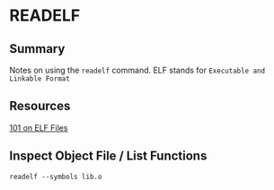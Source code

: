 # READELF

## Summary

Notes on using the `readelf` command. ELF stands for
`Executable and Linkable Format`

## Resources

[101 on ELF Files](https://linux-audit.com/elf-binaries-on-linux-understanding-and-analysis/)

## Inspect Object File / List Functions

```console
readelf --symbols lib.o
```
